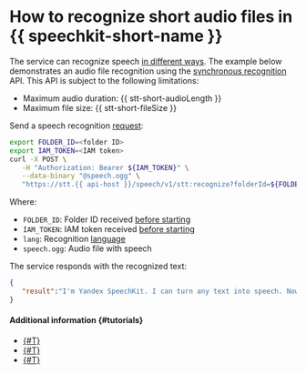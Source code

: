 # How to recognize short audio files in {{ speechkit-short-name }}

The service can recognize speech [in different ways](../stt/index.md#stt-ways). The example below demonstrates an audio file recognition using the [synchronous recognition](../stt/request.md) API. This API is subject to the following limitations:

* Maximum audio duration: {{ stt-short-audioLength }}
* Maximum file size: {{ stt-short-fileSize }}

Send a speech recognition [request](../stt/request.md):

```bash
export FOLDER_ID=<folder ID>
export IAM_TOKEN=<IAM token>
curl -X POST \
   -H "Authorization: Bearer ${IAM_TOKEN}" \
   --data-binary "@speech.ogg" \
   "https://stt.{{ api-host }}/speech/v1/stt:recognize?folderId=${FOLDER_ID}&lang=ru-RU"
```

Where:

* `FOLDER_ID`: Folder ID received [before starting](index.md#before-you-begin)
* `IAM_TOKEN`: IAM token received [before starting](index.md#before-you-begin)
* `lang`: Recognition [language](../stt/models.md#languages)
* `speech.ogg`: Audio file with speech

The service responds with the recognized text:

```json
{
   "result":"I'm Yandex SpeechKit. I can turn any text into speech. Now you can, too!"
}
```

#### Additional information {#tutorials}

* [{#T}](../stt/api/request-api.md)
* [{#T}](../stt/api/request-examples.md)
* [{#T}](../stt/api/transcribation-api.md)
